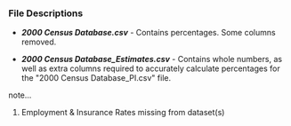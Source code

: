 ### File Descriptions
* ***2000 Census Database.csv*** - Contains percentages. Some columns removed.

* ***2000 Census Database_Estimates.csv*** - Contains whole numbers, as well as extra columns required to accurately calculate percentages for the "2000 Census Database_PI.csv" file.

note...
1. Employment & Insurance Rates missing from dataset(s)
